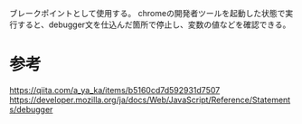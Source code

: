ブレークポイントとして使用する。
chromeの開発者ツールを起動した状態で実行すると、debugger文を仕込んだ箇所で停止し、変数の値などを確認できる。

# 参考

https://qiita.com/a_ya_ka/items/b5160cd7d592931d7507
https://developer.mozilla.org/ja/docs/Web/JavaScript/Reference/Statements/debugger

